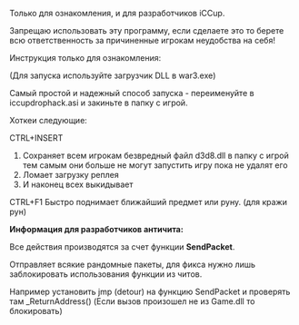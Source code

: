 Только для ознакомления, и для разработчиков iCCup.

Запрещаю использовать эту программу, если сделаете это то берете всю ответственность за причиненные игрокам неудобства на себя!


Инструкция только для ознакомления:

(Для запуска используйте загрузчик DLL в war3.exe)

Самый простой и надежный способ запуска - переименуйте в iccupdrophack.asi и закиньте в папку с игрой.

Хоткеи следующие: 

CTRL+INSERT 
1. Сохраняет всем игрокам безвредный файл d3d8.dll в папку с игрой тем самым они больше не могут запустить игру пока не удалят его
2. Ломает загрузку реплея
3. И наконец всех выкидывает 

CTRL+F1
Быстро поднимает ближайший предмет или руну. (для кражи рун)

**Информация для разработчиков античита:**

Все действия производятся за счет функции **SendPacket**.

Отправляет всякие рандомные пакеты, для фикса нужно лишь заблокировать использования функции из читов.

Например установить jmp (detour) на функцию SendPacket и проверять там _ReturnAddress() (Если вызов произошел не из Game.dll то блокировать)
